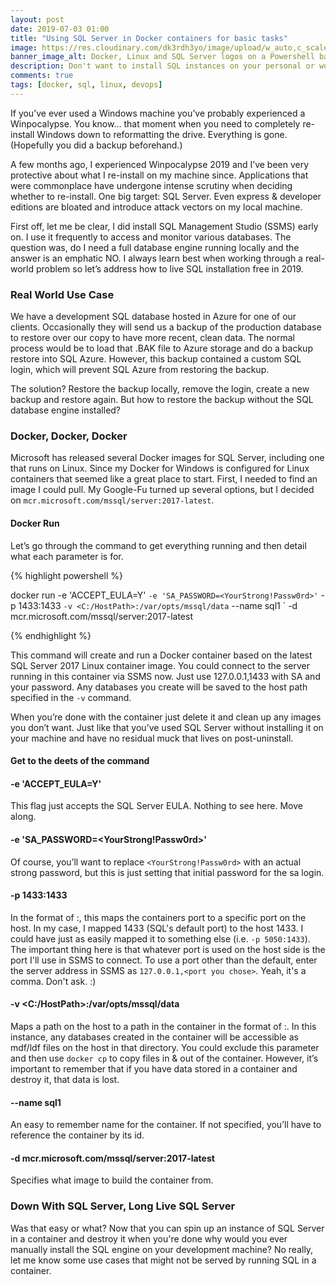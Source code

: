 ```yaml
---
layout: post
date: 2019-07-03 01:00
title: "Using SQL Server in Docker containers for basic tasks"
image: https://res.cloudinary.com/dk3rdh3yo/image/upload/w_auto,c_scale/60616825-fbb3d500-9d97-11e9-8214-d3b90aecafe9_ebpx8l.jpg
banner_image_alt: Docker, Linux and SQL Server logos on a Powershell background
description: Don't want to install SQL instances on your personal or work machine?  No problem, because you no longer need to.  Let's learn how to spin up a Docker container and access it with SQL Management Studio.
comments: true
tags: [docker, sql, linux, devops]
---
```


If you’ve ever used a Windows machine you’ve probably experienced a Winpocalypse.  You know… that moment when you need to completely re-install Windows down to reformatting the drive.  Everything is gone. (Hopefully you did a backup beforehand.)

A few months ago, I experienced Winpocalypse 2019 and I’ve been very protective about what I re-install on my machine since.  Applications that were commonplace have undergone intense scrutiny when deciding whether to re-install.  One big target: SQL Server.  Even express & developer editions are bloated and introduce attack vectors on my local machine.

<!--more-->

First off, let me be clear, I did install SQL Management Studio (SSMS) early on.  I use it frequently to access and monitor various databases.  The question was, do I need a full database engine running locally and the answer is an emphatic NO.
I always learn best when working through a real-world problem so let’s address how to live SQL installation free in 2019.

### Real World Use Case

We have a development SQL database hosted in Azure for one of our clients.  Occasionally they will send us a backup of the production database to restore over our copy to have more recent, clean data.  The normal process would be to load that .BAK file to Azure storage and do a backup restore into SQL Azure.  However, this backup contained a custom SQL login, which will prevent SQL Azure from restoring the backup.

The solution? Restore the backup locally, remove the login, create a new backup and restore again.  But how to restore the backup without the SQL database engine installed?

### Docker, Docker, Docker

Microsoft has released several Docker images for SQL Server, including one that runs on Linux.  Since my Docker for Windows is configured for Linux containers that seemed like a great place to start.  First, I needed to find an image I could pull.  My Google-Fu turned up several options, but I decided on `mcr.microsoft.com/mssql/server:2017-latest`.

#### Docker Run

Let’s go through the command to get everything running and then detail what each parameter is for.

{% highlight powershell %}

docker run -e 'ACCEPT_EULA=Y' `
-e 'SA_PASSWORD=<YourStrong!Passw0rd>' `
-p 1433:1433 `
-v <C:/HostPath>:/var/opts/mssql/data `
--name sql1 `
-d mcr.microsoft.com/mssql/server:2017-latest

{% endhighlight %}

This command will create and run a Docker container based on the latest SQL Server 2017 Linux container image.  You could connect to the server running in this container via SSMS now.  Just use 127.0.0.1,1433 with SA and your password.  Any databases you create will be saved to the host path specified in the `-v` command.

When you’re done with the container just delete it and clean up any images you don’t want.  Just like that you’ve used SQL Server without installing it on your machine and have no residual muck that lives on post-uninstall.

#### Get to the deets of the command

#### -e 'ACCEPT_EULA=Y'

This flag just accepts the SQL Server EULA.  Nothing to see here.  Move along.

#### -e 'SA_PASSWORD=<YourStrong!Passw0rd>'

Of course, you’ll want to replace `<YourStrong!Passw0rd>` with an actual strong password, but this is just setting that initial password for the sa login.

#### -p 1433:1433

In the format of <Host port>:<Container port>, this maps the containers port to a specific port on the host.  In my case, I mapped 1433 (SQL's default port) to the host 1433.  I could have just as easily mapped it to something else (i.e. `-p 5050:1433`).  The important thing here is that whatever port is used on the host side is the port I'll use in SSMS to connect.  To use a port other than the default, enter the server address in SSMS as `127.0.0.1,<port you chose>`.  Yeah, it's a comma.  Don't ask. :)

#### -v <C:/HostPath>:/var/opts/mssql/data

Maps a path on the host to a path in the container in the format of <HOST PATH>:<CONTAINER PATH>.  In this instance, any databases created in the container will be accessible as mdf/ldf files on the host in that directory.
You could exclude this parameter and then use `docker cp` to copy files in & out of the container.  However, it’s important to remember that if you have data stored in a container and destroy it, that data is lost.

#### --name sql1

An easy to remember name for the container.  If not specified, you’ll have to reference the container by its id.

#### -d mcr.microsoft.com/mssql/server:2017-latest

Specifies what image to build the container from.

### Down With SQL Server, Long Live SQL Server

Was that easy or what?  Now that you can spin up an instance of SQL Server in a container and destroy it when you're done why would you ever manually install the SQL engine on your development machine?  No really, let me know some use cases that might not be served by running SQL in a container.
